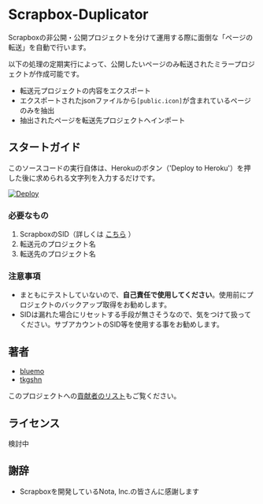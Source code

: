 # Scrapbox-Duplicator

Scrapboxの非公開・公開プロジェクトを分けて運用する際に面倒な「ページの転送」を自動で行います。

以下の処理の定期実行によって、公開したいページのみ転送されたミラープロジェクトが作成可能です。
- 転送元プロジェクトの内容をエクスポート
- エクスポートされたjsonファイルから`[public.icon]`が含まれているページのみを抽出
- 抽出されたページを転送先プロジェクトへインポート

## スタートガイド

このソースコードの実行自体は、Herokuのボタン（'Deploy to Heroku'）を押した後に求められる文字列を入力するだけです。

[![Deploy](https://www.herokucdn.com/deploy/button.svg)](https://dashboard.heroku.com/new?template=https%3A%2F%2Fgithub.com%2Ftkgshn%2Fscrapbox-duplicater%2Ftree%2Fmaster)

### 必要なもの
1. ScrapboxのSID（詳しくは [こちら](https://scrapbox.io/nishio/Scrapbox%E3%81%AEprivate%E3%83%97%E3%83%AD%E3%82%B8%E3%82%A7%E3%82%AF%E3%83%88%E3%81%AEAPI%E3%82%92%E5%8F%A9%E3%81%8F) ）
2. 転送元のプロジェクト名
3. 転送先のプロジェクト名

### 注意事項

- まともにテストしていないので、**自己責任で使用してください**。使用前にプロジェクトのバックアップ取得をお勧めします。
- SIDは漏れた場合にリセットする手段が無さそうなので、気をつけて扱ってください。サブアカウントのSID等を使用する事をお勧めします。




## 著者

-   [bluemo](https://twitter.com/blu3mo)
-   [tkgshn](https://twitter.com/tkgshn)

このプロジェクトへの[貢献者のリスト](https://github.com/tkgshn/scrapbox-duplicater/graphs/contributors)もご覧ください。

## ライセンス


検討中

## 謝辞

-   Scrapboxを開発しているNota, Inc.の皆さんに感謝します
